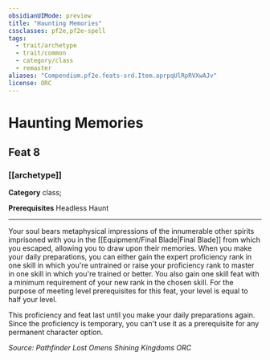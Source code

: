 ```yaml
---
obsidianUIMode: preview
title: "Haunting Memories"
cssclasses: pf2e,pf2e-spell
tags:
  - trait/archetype
  - trait/common
  - category/class
  - remaster
aliases: "Compendium.pf2e.feats-srd.Item.aprpqUlRpRVXwAJv"
license: ORC
---
```

# Haunting Memories
## Feat 8
### [[archetype]]

**Category** class; 



**Prerequisites** Headless Haunt
* * *
Your soul bears metaphysical impressions of the innumerable other spirits imprisoned with you in the [[Equipment/Final Blade|Final Blade]] from which you escaped, allowing you to draw upon their memories. When you make your daily preparations, you can either gain the expert proficiency rank in one skill in which you're untrained or raise your proficiency rank to master in one skill in which you're trained or better. You also gain one skill feat with a minimum requirement of your new rank in the chosen skill. For the purpose of meeting level prerequisites for this feat, your level is equal to half your level.

This proficiency and feat last until you make your daily preparations again. Since the proficiency is temporary, you can't use it as a prerequisite for any permanent character option.

*Source: Pathfinder Lost Omens Shining Kingdoms*
*ORC*